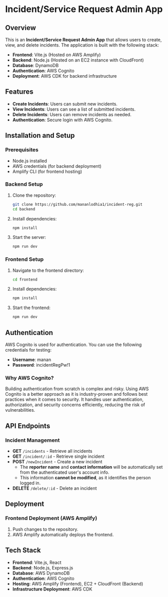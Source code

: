 # Incident/Service Request Admin App

## Overview

This is an **Incident/Service Request Admin App** that allows users to create, view, and delete incidents. The application is built with the following stack:

- **Frontend**: Vite.js (Hosted on AWS Amplify)
- **Backend**: Node.js (Hosted on an EC2 instance with CloudFront)
- **Database**: DynamoDB
- **Authentication**: AWS Cognito
- **Deployment**: AWS CDK for backend infrastructure

## Features

- **Create Incidents**: Users can submit new incidents.
- **View Incidents**: Users can see a list of submitted incidents.
- **Delete Incidents**: Users can remove incidents as needed.
- **Authentication**: Secure login with AWS Cognito.

## Installation and Setup

### Prerequisites

- Node.js installed
- AWS credentials (for backend deployment)
- Amplify CLI (for frontend hosting)

### Backend Setup

1. Clone the repository:
   ```sh
   git clone https://github.com/mananlodhia1/incident-reg.git
   cd backend
   ```
2. Install dependencies:
   ```sh
   npm install
   ```
3. Start the server:
   ```sh
   npm run dev
   ```

### Frontend Setup

1. Navigate to the frontend directory:
   ```sh
   cd frontend
   ```
2. Install dependencies:
   ```sh
   npm install
   ```
3. Start the frontend:
   ```sh
   npm run dev
   ```

## Authentication

AWS Cognito is used for authentication. You can use the following credentials for testing:

- **Username**: manan
- **Password**: incidentRegPw!1

### Why AWS Cognito?

Building authentication from scratch is complex and risky. Using AWS Cognito is a better approach as it is industry-proven and follows best practices when it comes to security. It handles user authentication, authorization, and security concerns efficiently, reducing the risk of vulnerabilities.

## API Endpoints

### Incident Management

- **GET** `/incidents` - Retrieve all incidents
- **GET** `/incident/:id` - Retrieve single incident
- **POST** `/newIncident` - Create a new incident
  - The **reporter name** and **contact information** will be automatically set from the authenticated user's account info.
  - This information **cannot be modified**, as it identifies the person logged in.
- **DELETE** `/delete/:id` - Delete an incident

## Deployment

### Frontend Deployment (AWS Amplify)

1. Push changes to the repository.
2. AWS Amplify automatically deploys the frontend.

## Tech Stack

- **Frontend**: Vite.js, React
- **Backend**: Node.js, Express.js
- **Database**: AWS DynamoDB
- **Authentication**: AWS Cognito
- **Hosting**: AWS Amplify (Frontend), EC2 + CloudFront (Backend)
- **Infrastructure Deployment**: AWS CDK
